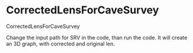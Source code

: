 # CorrectedLensForCaveSurvey
CorrectedLensForCaveSurvey

Change the input path for SRV in the code, than run the code. It will create an 3D graph, with corrected and original len.
